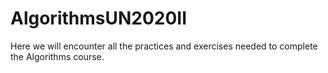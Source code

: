 # AlgorithmsUN2020II
Here we will encounter all the practices and exercises needed to complete the Algorithms course. 
